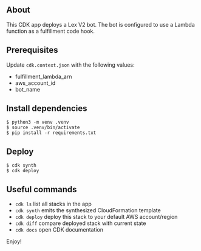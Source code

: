 ## About
This CDK app deploys a Lex V2 bot. The bot is configured to use a Lambda function as a fulfillment code hook.

## Prerequisites
Update `cdk.context.json` with the following values:
- fulfillment_lambda_arn
- aws_account_id
- bot_name


## Install dependencies 

```
$ python3 -m venv .venv
$ source .venv/bin/activate
$ pip install -r requirements.txt
```

## Deploy

```
$ cdk synth
$ cdk deploy
```

## Useful commands

 * `cdk ls`          list all stacks in the app
 * `cdk synth`       emits the synthesized CloudFormation template
 * `cdk deploy`      deploy this stack to your default AWS account/region
 * `cdk diff`        compare deployed stack with current state
 * `cdk docs`        open CDK documentation

Enjoy!
